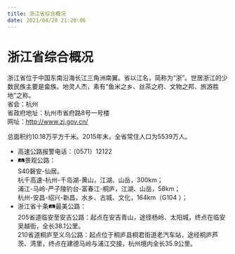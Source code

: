 ```yaml
---
title: 浙江省综合概况  
date: 2021/04/28 21:20:06  
---
```

  
# 浙江省综合概况  
浙江省位于中国东南沿海长江三角洲南翼。省以江名，简称为“浙”。世居浙江的少数民族主要是畲族。地灵人杰，素有“鱼米之乡、丝茶之府、文物之邦、旅游胜地”之称。   
省会：杭州  
省政府地址：杭州市省府路8号一号楼  
网址：http://www.zj.gov.cn/  
  
总面积约10.18万平方千米。2015年末，全省常住人口为5539万人。   
* 高速公路报警电话：（0571）12122  
* 🛤景观公路：  
S40磐安-仙居。   
杭千高速-杭州-千岛湖-黄山，江湖、山岳，300km；  
浦江-马岭-严子陵钓台-富春江-桐庐，江湖、山岳，58km；  
杭州-安昌-绍兴-新昌，水乡、古城、文化，164km（G104 ）；  
* 浙江省十条🛤最美公路：  
205省道临安至安吉公路：起点在安吉青山，途径杨岭、太阳城，终点在临安吴越街，全长38.1公里。   
210省道桐庐至义乌公路：起点位于桐庐县桐君街道老汽车站，途经桐庐芦茨、湾里，终点在建德马岭与浦江交接，杭州境内全长35.9公里。   
